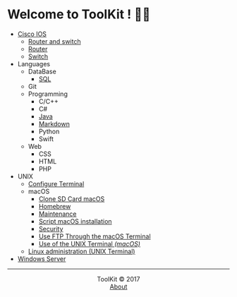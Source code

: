 # Welcome to ToolKit ! 👋🏻

* [Cisco IOS](Cisco/Cisco%20IOS.html)
	* [Router and switch](Cisco/Router%20and%20switch.html)
	* [Router](Cisco/Router.html)
	* [Switch](Cisco/Switch.html)
* Languages
	* DataBase
		* [SQL](Languages/SQL.html)
	* Git
	* Programming
		* C/C++
		* C#
		* [Java](Languages/Java.html)
		* [Markdown](Languages/Markdown.html)
		* Python
		* Swift
	* Web
		* CSS
		* HTML
		* PHP
* UNIX
	* [Configure Terminal](UNIX/Configure%20Terminal.html)
	* macOS
		* [Clone SD Card macOS](UNIX/Clone%20SD%20Card%20macOS.html)
		* [Homebrew](UNIX/Homebrew.html)
		* [Maintenance](UNIX/Maintenance.html)
		* [Script macOS installation](UNIX/Script%20macOS%20installation.html)
		* [Security](UNIX/Security.html)
		* [Use FTP Through the macOS Terminal](UNIX/Use%20FTP%20Through%20the%20macOS%20Terminal.html)
		* [Use of the UNIX Terminal _(macOS)_](UNIX/Use%20of%20the%20UNIX%20Terminal.html)
	* [Linux administration (UNIX Terminal)](UNIX/Linux%20administration%20(UNIX%20Terminal).html)
* [Windows Server](WinServ/Windows%20Server.html)


***

<center>ToolKit © <!--[if IE 8]>2017<![endif]--><!--[if !IE 8]> -->2017 <span id="currentYear"></span><!-- <![endif]--></center><center><a href="https://alexandre-ducobu.com/En">About</a> </center>
